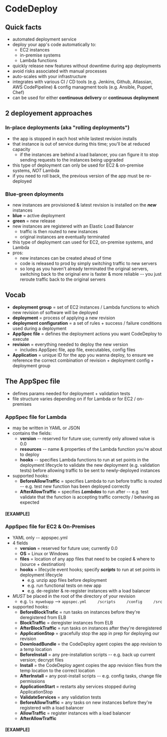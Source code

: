 # CodeDeploy

## Quick facts
- automated deployment service
- deploy your app's code automatically to:
  * EC2 instances
  * in-premise systems
  * Lambda functions
- quickly release new features without downtime during app deployments
- avoid risks associated with manual processes
- auto-scales with your infrastructure
- integrates with various CI / CD tools (e.g. Jenkins, Github, Atlassian, AWS CodePipeline) & config managment tools (e.g. Ansible, Puppet, Chef)
- can be used for either __continuous delivery__ or __continuous deployment__

## 2 deployement approaches

### In-place deployments (aka "rolling deployments")
- the app is stopped in each host while lastest revision installs
- that instance is out of service during this time; you'll be at reduced capacity
  * if the instances are behind a load balancer, you can figure it to stop sending requests to the instances being upgraded
- this type of deployment can only be used for EC2 & on-premise systems, _NOT_ Lambda
- if you need to roll back, the previous version of the app must be re-deployed

### Blue-green dployments
- new instances are provisioned & latest revision is installed on the __*new*__ instances
- __blue__ = active deployment
- __green__ = new release
- new instances are registered with an Elastic Load Balancer
  * traffic is then routed to new instances
  * original instances are eventually terminated
- this type of deployment can used for EC2, on-premise systems, and Lambda
- pros:
  * new instances can be created ahead of time
  * code is released to prod by simply switching traffic to new servers
  * so long as you haven't already terminated the original servers, switching back to the original env is faster & more reliable -- you just reroute traffic back to the original servers

## Vocab
- __deployment group__ = set of EC2 instances / Lambda functions to which new revision of software will be deployed
- __deployment__ = process of applying a new revision
- __deployment configuration__ = a set of rules + success / failure conditions used during a deployment
- __AppSpec file__ = defines the deployment actions you want CodeDeploy to execute
- __revision__ = everything needed to deploy the new version
  * includes AppSpec file, app file, executables, config files
- __Application__ = unique ID for the app you wanna deploy, to ensure we reference the correct combination of revision + deployment config + deployment group

## The AppSpec file
- defines params needed for deployment + validation tests
- file structure varies depending on if for Lambda or for EC2 / on-premises

### AppSpec file for Lambda
- may be written in YAML or JSON
- contains the fields:
  * __version__ -- reserved for future use; currently only allowed value is 0.0
  * __resources__ -- name & properties of the Lambda function you're about to deploy
  * __hooks__ -- specifies Lambda functions to run at set points in the deployment lifecycle to validate the new deployment (e.g. validation tests) before allowing traffic to be sent to newly-deployed instances
- supported hooks:
  * __BeforeAllowTraffic__ = specifies Lambda to run before traffic is routed -- e.g. test new function has been deployed correctly
  * __AfterAllowTraffic__ = specifies __*Lambdas*__ to run after -- e.g. test validate that the function is accepting traffic correctly / behaving as expected

#### [EXAMPLE]

### AppSpec file for EC2 & On-Premises
- YAML only -- appspec.yml
- 4 fields
  * __version__ = reserved for future use; currently 0.0
  * __OS__ = Linux or Windows
  * __files__ = location of any app files that need to be copied & where to (source + destination)
  * __hooks__ = lifecycle event hooks; specify __*scripts*__ to run at set points in deployment lifecycle
    - e.g. unzip app files before deployment
    - e.g. run functional tests on new app
    - e.g. de-register & re-register instances with a load balancer
- _MUST_ be placed in the root of the directory of your revision
  * e.g. `ls mywebapp` --> `appspec.yml     /scripts     /config     /src`
- supported hooks:
  * __BeforeBlockTrafic__ = run tasks on instances before they're deregistered from ELB
  * __BlockTraffic__ = deregister instances from ELB
  * __AfterBlockTraffic__ = run tasks on instances after they're deregistered
  * __ApplicationStop__ = gracefully stop the app in prep for deploying our revision
  * __DownloadBundle__ = the CodeDeploy agent copies the app revision to a temp location
  * __BeforeInstall__ = any pre-installation scripts -- e.g. back up current version; decrypt files
  * __Install__ = the CodeDeploy agent copies the app revision files from the temp location to the correct location
  * __AfterInstall__ = any post-install scripts -- e.g. config tasks, change file permissions
  * __ApplicationStart__ = restarts aby services stopped during ApplicationStop
  * __ValidateServices__ = any validation tests
  * __BeforeAllowTraffic__ = any tasks on new instances before they're registered with a load balancer
  * __AllowTraffic__ = register instances with a load balancer
  * __AfterAllowTraffic__

#### [EXAMPLE]